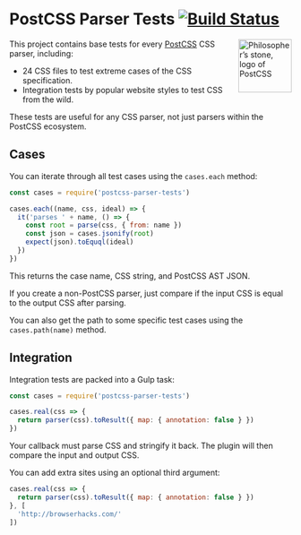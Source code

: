 # PostCSS Parser Tests [![Build Status][ci-img]][ci]

<img align="right" width="95" height="95"
     title="Philosopher’s stone, logo of PostCSS"
     src="http://postcss.github.io/postcss/logo.svg">

This project contains base tests for every [PostCSS] CSS parser, including:

* 24 CSS files to test extreme cases of the CSS specification.
* Integration tests by popular website styles to test CSS from the wild.

These tests are useful for any CSS parser, not just parsers within the PostCSS ecosystem.

## Cases

You can iterate through all test cases using the `cases.each` method:

```js
const cases = require('postcss-parser-tests')

cases.each((name, css, ideal) => {
  it('parses ' + name, () => {
    const root = parse(css, { from: name })
    const json = cases.jsonify(root)
    expect(json).toEquql(ideal)
  })
})
```

This returns the case name, CSS string, and PostCSS AST JSON.

If you create a non-PostCSS parser, just compare if the input CSS is equal to the output CSS after parsing.

You can also get the path to some specific test cases using the `cases.path(name)` method.

## Integration

Integration tests are packed into a Gulp task:

```js
const cases = require('postcss-parser-tests')

cases.real(css => {
  return parser(css).toResult({ map: { annotation: false } })
})
```

Your callback must parse CSS and stringify it back. The plugin will then compare the input
and output CSS.

You can add extra sites using an optional third argument:

```js
cases.real(css => {
  return parser(css).toResult({ map: { annotation: false } })
}, [
  'http://browserhacks.com/'
])
```

[PostCSS]: https://github.com/postcss/postcss
[ci-img]:  https://github.com/postcss/postcss-parser-tests/actions/workflows/test.yml/badge.svg?branch=main
[ci]:      https://github.com/postcss/postcss-parser-tests/actions/workflows/test.yml?query=branch%3Amain+
